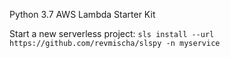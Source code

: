 Python 3.7 AWS Lambda Starter Kit

Start a new serverless project:
`sls install --url https://github.com/revmischa/slspy -n myservice`
